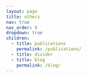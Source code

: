 ```yaml
---
layout: page
title: others
nav: true
nav_order: 8
dropdown: true
children:
  - title: publications
    permalink: /publications/
  - title: divider
  - title: blog
    permalink: /blog/
---
```

